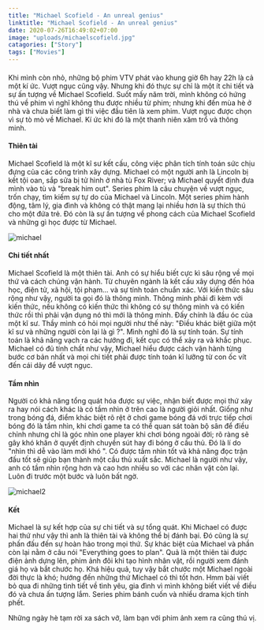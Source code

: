 ```yaml
---
title: "Michael Scofield - An unreal genius"
linktitle: "Michael Scofield - An unreal genius"
date: 2020-07-26T16:49:02+07:00
image: "uploads/michaelscofield.jpg"
catagories: ["Story"]
tags: ["Movies"]
---
```


#### 
Khi mình còn nhỏ, những bộ phim VTV phát vào khung giờ 6h hay 22h là cả một kí ức. Vượt ngục cũng vậy. Nhưng khi đó thực sự chỉ là một ít chi tiết và sự ấn tượng về Michael Scofield. Suốt mấy năm trời, mình không có hứng thú về phim vì nghĩ không thu được nhiều từ phim; nhưng khi đến mùa hè ở nhà và chưa biết làm gì thì việc đầu tiên là xem phim. Vượt ngục được chọn vì sự tò mò về Michael. Kí ức khi đó là một thanh niên xăm trổ và thông minh.

#### Thiên tài
Michael Scofield là một kĩ sư kết cấu, công việc phân tích tính toán sức chịu đựng của các công trình xây dựng. Michael có một người anh là Lincoln bị kết tội oan, sắp sửa bị tử hình ở nhà tù Fox River; và Michael quyết định đưa mình vào tù và "break him out". Series phim là câu chuyện về vượt ngục, trốn chạy, tìm kiếm sự tự do của Michael và Lincoln. Một series phim hành động, tâm lý, gia đình và không có thật mang lại nhiều hơn là sự thích thú cho một đứa trẻ. Đó còn là sự ấn tượng về phong cách của Michael Scofield và những gì học được từ Michael.

![michael](https://znews-photo.zadn.vn/w660/Uploaded/mdf_rkxrxd/2020_04_20/Vuot_nguc_1.jpg "Michael scofield")


#### Chi tiết nhất

Michael Scofield là một thiên tài. Anh có sự hiểu biết cực kì sâu rộng về mọi thứ và cách chúng vận hành. Từ chuyên ngành là kết cấu xây dựng đến hóa học, điện tử, xã hội, tội phạm... và sự tính toán chuẩn xác. Với kiến thức sâu rộng như vậy, người ta gọi đó là thông minh. Thông minh phải đi kèm với kiến thức, nếu không có kiến thức thì không có sự thông minh và có kiến thức rồi thì phải vận dụng nó thì mới là thông minh. Đấy chính là đầu óc của một kĩ sư. Thầy mình có hỏi mọi người như thế này: "Điều khác biệt giữa một kĩ sư và những người còn lại là gì ?". Mình nghĩ đó là sự tính toán. Sự tính toán là khả năng vạch ra các hướng đi, kết cục có thể xảy ra và khắc phục. Michael có đủ tính chất như vậy, Michael hiểu được cách vận hành từng bước cơ bản nhất và mọi chi tiết phải được tính toán kĩ lưỡng từ con ốc vít đến cái dây để vượt ngục.


#### Tầm nhìn 

Người có khả năng tổng quát hóa được sự việc, nhận biết được mọi thứ xảy ra hay nói cách khác là có tầm nhìn ở trên cao  là người giỏi nhất. Giống như trong bóng đá, điểm khác biệt rõ rệt ở chơi game bóng đá với trực tiếp chơi bóng đó là tầm nhìn, khi chơi game ta có thể quan sát toàn bộ sân để điều chỉnh nhưng chỉ là góc nhìn one player khi chơi bóng ngoài đời; rõ ràng sẽ gây khó khăn ở quyết định chuyền sút hay đi bóng ở cầu thủ. Đó là lí do "nhìn thì dễ vào làm mới khó ". Có được tầm nhìn tốt và khả năng đọc trận đấu tốt sẽ giúp bạn thành một cầu thủ xuất sắc. Michael là người như vậy, anh có tầm nhìn rộng hơn và cao hơn nhiều so với các nhân vật còn lại. Luôn đi trước một bước và luôn bất ngờ. 

![michael2](https://sohanews.sohacdn.com/thumb_w/660/2017/photo1498643389054-1498643392115-0-152-628-1163-crop-1498643520245.jpg "Michael scofield 2")

#### Kết

Michael là sự kết hợp của sự chi tiết và sự tổng quát. Khi Michael có được hai thứ như vậy thì anh là thiên tài và không thể bị đánh bại. Đó cũng là sự phấn đấu đến sự hoàn hảo trong mọi thứ. Sự khác biệt của Michael và phần còn lại nằm ở câu nói "Everything goes to plan". Quả là một thiên tài được điện ảnh dựng lên, phim ảnh đôi khi tạo hình nhân vật, rồi người xem đánh giá họ và bắt chước họ. Khá hiệu quả, tuy vậy bắt chước một Michael ngoài đời thực là khó; hướng đến những thứ Michael có thì tốt hơn. Hmm bài viết bỏ qua đi những tình tiết về tình yêu, gia đình vì mình không biết viết về điều đó và chưa ấn tượng lắm. Series phim bánh cuốn và nhiều drama kịch tính phết. 

Những ngày hè tạm rời xa sách vở, làm bạn với phim ảnh xem ra cũng thú vị.   



